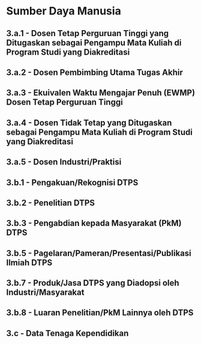 # Sumber Daya Manusia

## 3.a.1 - Dosen Tetap Perguruan Tinggi yang Ditugaskan sebagai Pengampu Mata Kuliah di Program Studi yang Diakreditasi

<!--@include: ./tabel-3a1.md-->

## 3.a.2 - Dosen Pembimbing Utama Tugas Akhir

<!--@include: ./tabel-3a2.md-->

## 3.a.3 - Ekuivalen Waktu Mengajar Penuh (EWMP) Dosen Tetap Perguruan Tinggi

<!--@include: ./tabel-3a3.md-->

## 3.a.4 - Dosen Tidak Tetap yang Ditugaskan sebagai Pengampu Mata Kuliah di Program Studi yang Diakreditasi

<!--@include: ./tabel-3a4.md-->

## 3.a.5 - Dosen Industri/Praktisi

<!--@include: ./tabel-3a5.md-->

## 3.b.1 - Pengakuan/Rekognisi DTPS

<!--@include: ./tabel-3b1.md-->

## 3.b.2 - Penelitian DTPS

<!--@include: ./tabel-3b2.md-->

## 3.b.3 - Pengabdian kepada Masyarakat (PkM) DTPS

<!--@include: ./tabel-3b3.md-->

## 3.b.5 - Pagelaran/Pameran/Presentasi/Publikasi Ilmiah DTPS

<!--@include: ./tabel-3b5.md-->

## 3.b.7 - Produk/Jasa DTPS yang Diadopsi oleh Industri/Masyarakat

<!--@include: ./tabel-3b7.md-->

## 3.b.8 - Luaran Penelitian/PkM Lainnya oleh DTPS

<!--@include: ./tabel-3b8.md-->

## 3.c - Data Tenaga Kependidikan

<!--@include: ./tabel-3c.md-->
